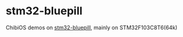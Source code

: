 stm32-bluepill
===

ChibiOS demos on [stm32-bluepill](http://wiki.stm32duino.com/index.php?title=Blue_Pill), mainly on STM32F103C8T6(64k)
